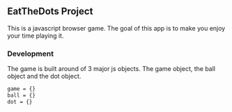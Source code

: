 ## EatTheDots Project

This is a javascript browser game. The goal of this app is to make you enjoy your time playing it. 

### Development
The game is built around of 3 major js objects. The game object, the ball object and the dot object.
```sh
game = {}
ball = {}
dot = {}